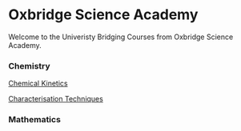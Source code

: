 # Oxbridge Science Academy

Welcome to the Univeristy Bridging Courses from Oxbridge Science Academy.

### Chemistry
[Chemical Kinetics](./Chemical_kinetics/contents.md)

[Characterisation Techniques](./Characterisation_techniques/contents.md)

### Mathematics
